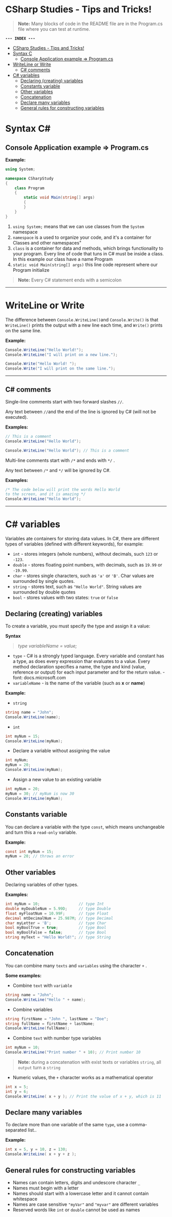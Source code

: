 # CSharp Studies - Tips and Tricks!

> **Note:** Many blocks of code in the README file are in the Program.cs file where you can test at runtime.


**`--- INDEX ---`**
- [CSharp Studies - Tips and Tricks!](#csharp-studies---tips-and-tricks)
- [Syntax C](#syntax-c)
  - [Console Application example => Program.cs](#console-application-example--programcs)
- [WriteLine or Write](#writeline-or-write)
  - [C# comments](#c-comments)
- [C# variables](#c-variables)
  - [Declaring (creating) variables](#declaring-creating-variables)
  - [Constants variable](#constants-variable)
  - [Other variables](#other-variables)
  - [Concatenation](#concatenation)
  - [Declare many variables](#declare-many-variables)
  - [General rules for constructing variables](#general-rules-for-constructing-variables)

# Syntax C#

## Console Application example => Program.cs

**Example:**

```C#
using System;

namespace CSharpStudy
{
    class Program
    {
        static void Main(string[] args)
        {
        }
    }
}
```
1. `using System;` means that we can use classes from the `System` namespace
2. `namespace` is a used to organize your code, and it's a container for Classes and other namespaces"
3. `class` is a container for data and methods, which brings functionality to your program. Every line of code that tuns in C# must be inside a class. In this example our class have a name Program
4. `static void Main(string[] args)` this line code represent where our Program initialize

> **Note:** Every C# statement ends with a semicolon
***

# WriteLine or Write

The difference between `Console.WriteLine()`and `Console.Write()` is that `WriteLine()` prints the output with a new line each time, and `Write()` prints on the same line.

**Example:**

```C#
Console.WriteLine("Hello World!");
Console.WriteLine("I will print on a new line.");

Console.Write("Hello World! ");
Console.Write("I will print on the same line.");
```
***

## C# comments

Single-line comments start with two forward slashes `//`.

Any text between `//`and the end of the line is ignored by C# (will not be executed).

**Examples:**

```C#
// This is a comment
Console.WriteLine("Hello World");

Console.WriteLine("Hello World"); // This is a comment
```

Multi-line comments start with `/*` and ends with `*/` .

Any text between `/*` and `*/` will be ignored by C#.

**Examples:**

```C#
/* The code below will print the words Hello World
to the screen, and it is amazing */
Console.WriteLine("Hello World");
```
***

# C# variables

Variables ate containers for storing data values. In C#, there are different types of variables (defined with different keywords), for example:

- `int` - stores integers (whole numbers), without decimals, such `123` or `-123`.
- `double` - stores floating point numbers, with decimals, such as `19.99` or `-19.99`.
- `char` - stores single characters, such as `'a'` or `'B'`. Char values are surrounded by single quotes.
- `string` - stores text, such as `"Hello World"`. String values are surrounded by double quotes
- `bool` - stores values with two states: `true` or `false`

## Declaring (creating) variables

To create a variable, you must specify the type and assign it a value:

**Syntax**
> *type variableName = value;*

- `type` - C# is a strongly typed language. Every variable and constant has a type, as does every expression thar evaluates to a value. Every method declaration specifies a name, the type and kind (value, reference or output) for each input parameter and for the return value. - font: docs.microsoft.com
- `variableName` - is the name of the variable (such as **x** or **name**)

**Example:**

- `string`
```C#
string name = "John";
Console.WriteLine(name);
```
- `int`
```C#
int myNum = 15;
Console.WriteLine(myNum);
```
- Declare a variable without assigning the value
```C#
int myNum;
myNum = 20;
Console.WriteLine(myNum);
```
- Assign a new value to an existing variable
```C#
int myNum = 20;
myNum = 30; // myNum is now 30
Console.WriteLine(myNum);
```

## Constants variable

You can declare a variable with the type `const`, which means unchangeable and turn this a `read-only` variable.

**Example:**
```C#
const int myNum = 15;
myNum = 20; // throws an error
```

## Other variables

Declaring variables of other types.

**Examples:**
```C#
int myNum = 10;                 // type Int
double myDoubleNum = 5.99D;     // type Double
float myFloatNum = 10.99F;      // type Float
decimal mtDecimalNum = 25.987M; // type Decimal
char myLetter = 'B';            // type Char
bool myBoolTrue = true;         // type Bool
bool myBoolFalse = false;       // type Bool
string myText = "Hello World!"; // type String
```

## Concatenation

You can combine many `texts` and `variables` using the character `+` .

**Some examples:**

- Combine `text` with `variable`
```C#
string name = "John";
Console.WriteLine("Hello " + name);
```
- Combine variables
```C#
string firstName = "John ", lastName = "Doe";
string fullName = firstName + lastName;
Console.WriteLine(fullName);
```
- Combine `text` with number type variables
```C#
int myNum = 10;
Console.WriteLine("Print number " + 10); // Print number 10
```
> **Note:** during a concatenation with exist texts or variables `string`, all `output` turn a `string`
- Numeric values, the `+` character works as a mathematical operator
```C#
int x = 5;
int y = 6;
Console.WriteLine( x + y ); // Print the value of x + y, which is 11
```

## Declare many variables

To declare more than one variable of the same `type`, use a comma-separated list..

**Example:**
```C#
int x = 5, y = 10, z = 130;
Console.WriteLine( x + y + z );
```

## General rules for constructing variables

- Names can contain letters, digits and undescore character `_`
- Names must begin with a letter
- Names should start with a lowercase letter and it cannot contain whitespace
- Names are case sensitive `"myVar"` and `"myvar"` are different variables
- Reserved words like `int` or `double` cannot be used as names